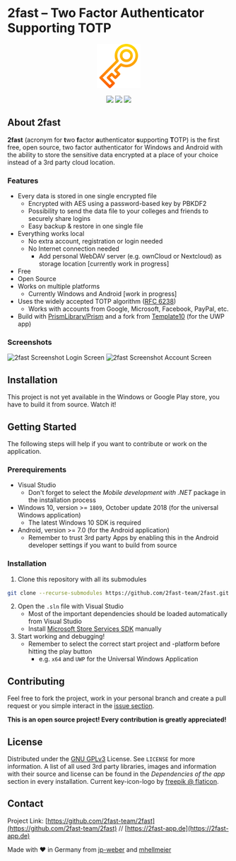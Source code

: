# 2fast – Two Factor Authenticator Supporting TOTP

<p align="center">
	<img src="https://raw.githubusercontent.com/2fast-team/2fast/master/Project2FA/Assets/schluessel.svg" width="100">
</p>
<p align="center">
	<a href="https://github.com/2fast-team/2fast/issues" target="_blank" alt="Issues"><img src="https://img.shields.io/github/issues/2fast-team/2fast" /></a>
	<a href="https://github.com/2fast-team/2fast/graphs/contributors" target="_blank" alt="Contributors"><img src="https://img.shields.io/github/contributors/2fast-team/2fast" /></a>
	<a href="https://github.com/2fast-team/2fast/blob/master/LICENSE" target="_blank" alt="License"><img src="https://img.shields.io/github/license/2fast-team/2fast" /></a>
</p>

## About 2fast

**2fast** (acronym for **t**wo **f**actor **a**uthenticator **s**upporting **T**OTP) is the first free, open source, two factor authenticator for Windows and Android with the ability to store the sensitive data encrypted at a place of your choice instead of a 3rd party cloud location.

### Features

- Every data is stored in one single encrypted file
	- Encrypted with AES using a password-based key by PBKDF2
	- Possibility to send the data file to your colleges and friends to securely share logins
	- Easy backup & restore in one single file
- Everything works local
	- No extra account, registration or login needed
	- No Internet connection needed
		- Add personal WebDAV server (e.g. ownCloud or Nextcloud) as storage location [currently work in progress]
- Free
- Open Source
- Works on multiple platforms
	- Currently Windows and Android [work in progress]
- Uses the widely accepted TOTP algorithm ([RFC 6238](https://tools.ietf.org/html/rfc6238))
	- Works with accounts from Google, Microsoft, Facebook, PayPal, etc.
- Build with [PrismLibrary/Prism](https://github.com/PrismLibrary/Prism) and a fork from [Template10](https://github.com/2fast-team/Template10?organization=2fast-team&organization=2fast-team) (for the UWP app)

### Screenshots

<img src="https://i.postimg.cc/FzXQpK43/2fast-screenshot-1.png" alt="2fast Screenshot Login Screen" width="470" />
<img src="https://i.postimg.cc/zv7PhDXJ/2fast-screenshot-2.png" alt="2fast Screenshot Account Screen" width="464" />

## Installation

This project is not yet available in the Windows or Google Play store, you have to build it from source. Watch it!


## Getting Started

The following steps will help if you want to contribute or work on the application.

### Prerequirements

- Visual Studio
	- Don't forget to select the *Mobile development with .NET* package in the installation process 
- Windows 10, version >= `1809`, October update 2018 (for the universal Windows application)
	- The latest Windows 10 SDK is required
- Android, version >= 7.0 (for the Android application)
	- Remember to trust 3rd party Apps by enabling this in the Android developer settings if you want to build from source

### Installation

1. Clone this repository with all its submodules
```sh
git clone --recurse-submodules https://github.com/2fast-team/2fast.git
```
2. Open the `.sln` file with Visual Studio
	- Most of the important dependencies should be loaded automatically from Visual Studio
	- Install [Microsoft Store Services SDK](https://marketplace.visualstudio.com/items?itemName=AdMediator.MicrosoftStoreServicesSDK) manually
3. Start working and debugging!
	- Remember to select the correct start project and -platform before hitting the play button
	  - e.g. `x64` and `UWP` for the Universal Windows Application


## Contributing

Feel free to fork the project, work in your personal branch and create a pull request or you simple interact in the [issue section](https://github.com/2fast-team/2fast/issues).

**This is an open source project! Every contribution is greatly appreciated!**


## License

Distributed under the [GNU GPLv3](https://www.gnu.org/licenses/gpl-3.0.en.html) License. See `LICENSE` for more information.
A list of all used 3rd party libraries, images and information with their source and license can be found in the *Dependencies of the app* section in every installation.
Current key-icon-logo by [freepik @ flaticon](https://www.flaticon.com/de/kostenloses-icon/schlussel_2786386?related_item_id=2786386).

## Contact

Project Link: [https://github.com/2fast-team/2fast](https://github.com/2fast-team/2fast) // [https://2fast-app.de](https://2fast-app.de)

Made with ♥ in Germany from [jp-weber](https://github.com/jp-weber) and [mhellmeier](https://github.com/mhellmeier)
